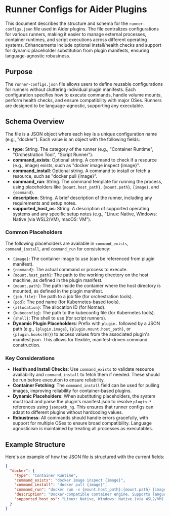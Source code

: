 # Runner Configs for Aider Plugins

This document describes the structure and schema for the `runner-configs.json` file used in Aider plugins. The file centralizes configurations for various runners, making it easier to manage external processes, container runtimes, and script executions across different operating systems. Enhancements include optional install/health checks and support for dynamic placeholder substitution from plugin manifests, ensuring language-agnostic robustness.

## Purpose
The `runner-configs.json` file allows users to define reusable configurations for runners without cluttering individual plugin manifests. Each configuration specifies how to execute commands, handle volume mounts, perform health checks, and ensure compatibility with major OSes. Runners are designed to be language-agnostic, supporting any executable.

## Schema Overview
The file is a JSON object where each key is a unique configuration name (e.g., "docker"). Each value is an object with the following fields:

- **type**: String. The category of the runner (e.g., "Container Runtime", "Orchestration Tool", "Script Runner").
- **command_exists**: Optional string. A command to check if a resource (e.g., image) exists, such as "docker image inspect {image}".
- **command_install**: Optional string. A command to install or fetch a resource, such as "docker pull {image}".
- **command_run**: String. The command template for running the process, using placeholders like `{mount.host_path}`, `{mount.path}`, `{image}`, and `{command}`.
- **description**: String. A brief description of the runner, including any requirements and setup notes.
- **supported_host_os**: String. A description of supported operating systems and any specific setup notes (e.g., "Linux: Native, Windows: Native (via WSL2/VM), macOS: VM").

### Common Placeholders
The following placeholders are available in `command_exists`, `command_install`, and `command_run` for consistency:
- `{image}`: The container image to use (can be referenced from plugin manifest).
- `{command}`: The actual command or process to execute.
- `{mount.host_path}`: The path to the working directory on the host machine, as defined in the plugin manifest.
- `{mount.path}`: The path inside the container where the host directory is mounted, as defined in the plugin manifest.
- `{job_file}`: The path to a job file (for orchestration tools).
- `{pod}`: The pod name (for Kubernetes-based tools).
- `{allocation}`: The allocation ID (for Nomad).
- `{kubeconfig}`: The path to the kubeconfig file (for Kubernetes tools).
- `{shell}`: The shell to use (for script runners).
- **Dynamic Plugin Placeholders**: Prefix with `plugin.` followed by a JSON path (e.g., `{plugin.image}`, `{plugin.mount.host_path}`, or `{plugin.hooks[0]}`) to access values from the associated plugin's manifest.json. This allows for flexible, manifest-driven command construction.

### Key Considerations
- **Health and Install Checks**: Use `command_exists` to validate resource availability and `command_install` to fetch them if needed. These should be run before execution to ensure reliability.
- **Container Fetching**: The `command_install` field can be used for pulling images, improving reliability for container-based plugins.
- **Dynamic Placeholders**: When substituting placeholders, the system must load and parse the plugin's manifest.json to resolve `plugin.*` references using `jsonpath_ng`. This ensures that runner configs can adapt to different plugins without hardcoding values.
- **Robustness**: All commands should handle errors gracefully, with support for multiple OSes to ensure broad compatibility. Language agnosticism is maintained by treating all processes as executables.

## Example Structure
Here's an example of how the JSON file is structured with the current fields:

```json
{
  "docker": {
    "type": "Container Runtime",
    "command_exists": "docker image inspect {image}",
    "command_install": "docker pull {image}",
    "command_run": "docker run -v {mount.host_path}:{mount.path} {image} {command}",
    "description": "Docker-compatible container engine. Supports language-agnostic executables with volume mounts.",
    "supported_host_os": "Linux: Native, Windows: Native (via WSL2/VM), macOS: VM"
  }
}
